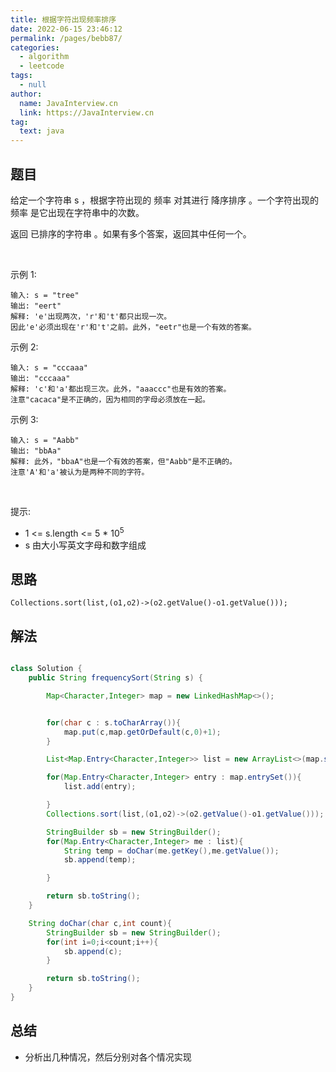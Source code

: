 ```yaml
---
title: 根据字符出现频率排序
date: 2022-06-15 23:46:12
permalink: /pages/bebb87/
categories: 
  - algorithm
  - leetcode
tags: 
  - null
author: 
  name: JavaInterview.cn
  link: https://JavaInterview.cn
tag: 
  text: java
---
```


## 题目
给定一个字符串 s ，根据字符出现的 频率 对其进行 降序排序 。一个字符出现的 频率 是它出现在字符串中的次数。

返回 已排序的字符串 。如果有多个答案，返回其中任何一个。

 

示例 1:

    输入: s = "tree"
    输出: "eert"
    解释: 'e'出现两次，'r'和't'都只出现一次。
    因此'e'必须出现在'r'和't'之前。此外，"eetr"也是一个有效的答案。
示例 2:

    输入: s = "cccaaa"
    输出: "cccaaa"
    解释: 'c'和'a'都出现三次。此外，"aaaccc"也是有效的答案。
    注意"cacaca"是不正确的，因为相同的字母必须放在一起。
示例 3:

    输入: s = "Aabb"
    输出: "bbAa"
    解释: 此外，"bbaA"也是一个有效的答案，但"Aabb"是不正确的。
    注意'A'和'a'被认为是两种不同的字符。
 

提示:

- 1 <= s.length <= 5 * 10<sup>5</sup>
- s 由大小写英文字母和数字组成


## 思路

    Collections.sort(list,(o1,o2)->(o2.getValue()-o1.getValue()));

## 解法
```java

class Solution {
    public String frequencySort(String s) {

        Map<Character,Integer> map = new LinkedHashMap<>();


        for(char c : s.toCharArray()){
            map.put(c,map.getOrDefault(c,0)+1);
        }

        List<Map.Entry<Character,Integer>> list = new ArrayList<>(map.size());

        for(Map.Entry<Character,Integer> entry : map.entrySet()){
            list.add(entry);

        }
        Collections.sort(list,(o1,o2)->(o2.getValue()-o1.getValue()));

        StringBuilder sb = new StringBuilder();
        for(Map.Entry<Character,Integer> me : list){
            String temp = doChar(me.getKey(),me.getValue());
            sb.append(temp);

        }

        return sb.toString();
    }

    String doChar(char c,int count){
        StringBuilder sb = new StringBuilder();
        for(int i=0;i<count;i++){
            sb.append(c);
        }

        return sb.toString();
    }
}

```

## 总结

- 分析出几种情况，然后分别对各个情况实现 
